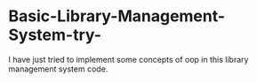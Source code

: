 # Basic-Library-Management-System-try-
I have just tried to implement some concepts of oop in this library management system code.
